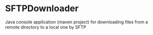# SFTPDownloader
Java console application (maven project) for downloading files from a remote directory to a local one by SFTP

